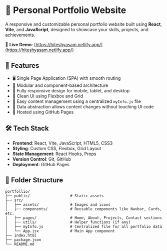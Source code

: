 # 💼 Personal Portfolio Website

A responsive and customizable personal portfolio website built using **React**, **Vite**, and **JavaScript**, designed to showcase your skills, projects, and achievements.

🔗 **Live Demo**: [https://hiteshyasam.netlify.app/](https://hiteshyasam.netlify.app/)

## 📌 Features

- 🖥️ Single Page Application (SPA) with smooth routing
- 🧩 Modular and component-based architecture
- 📱 Fully responsive design for mobile, tablet, and desktop
- 🎨 Clean UI using Flexbox and Grid
- 🔄 Easy content management using a centralized `myInfo.js` file
- 🧠 Data abstraction allows content changes without touching UI code
- 🚀 Hosted using GitHub Pages

## 🛠️ Tech Stack

- **Frontend**: React, Vite, JavaScript, HTML5, CSS3
- **Styling**: Custom CSS, Flexbox, Grid Layout
- **State Management**: React Hooks, Props
- **Version Control**: Git, GitHub
- **Deployment**: GitHub Pages

## 📁 Folder Structure

```plaintext
portfollio/
├── public/                  # Static assets
├── src/
│   ├── assets/              # Images and icons
│   ├── components/          # Reusable components like Navbar, Cards, etc.
│   ├── pages/               # Home, About, Projects, Contact sections
│   ├── utils/               # Helper functions (if any)
│   ├── myInfo.js            # Centralized file for all portfolio data
│   └── App.jsx              # Main App component
├── index.html
├── package.json
└── README.md

